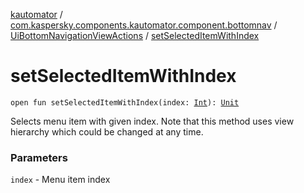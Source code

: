 [kautomator](../../index.md) / [com.kaspersky.components.kautomator.component.bottomnav](../index.md) / [UiBottomNavigationViewActions](index.md) / [setSelectedItemWithIndex](./set-selected-item-with-index.md)

# setSelectedItemWithIndex

`open fun setSelectedItemWithIndex(index: `[`Int`](https://kotlinlang.org/api/latest/jvm/stdlib/kotlin/-int/index.html)`): `[`Unit`](https://kotlinlang.org/api/latest/jvm/stdlib/kotlin/-unit/index.html)

Selects menu item with given index. Note that this method uses view hierarchy which could be changed at any time.

### Parameters

`index` - Menu item index